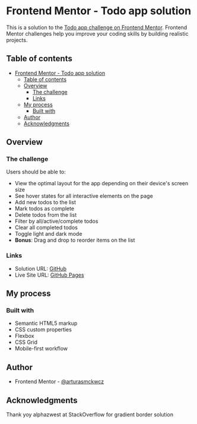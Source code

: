# Frontend Mentor - Todo app solution

This is a solution to the [Todo app challenge on Frontend Mentor](https://www.frontendmentor.io/challenges/todo-app-Su1_KokOW). Frontend Mentor challenges help you improve your coding skills by building realistic projects.

## Table of contents

- [Frontend Mentor - Todo app solution](#frontend-mentor---todo-app-solution)
  - [Table of contents](#table-of-contents)
  - [Overview](#overview)
    - [The challenge](#the-challenge)
    - [Links](#links)
  - [My process](#my-process)
    - [Built with](#built-with)
  - [Author](#author)
  - [Acknowledgments](#acknowledgments)

## Overview

### The challenge

Users should be able to:

- View the optimal layout for the app depending on their device's screen size
- See hover states for all interactive elements on the page
- Add new todos to the list
- Mark todos as complete
- Delete todos from the list
- Filter by all/active/complete todos
- Clear all completed todos
- Toggle light and dark mode
- **Bonus**: Drag and drop to reorder items on the list

### Links

- Solution URL: [GitHub](https://github.com/arturasmckwcz/todo-app-main)
- Live Site URL: [GitHub Pages](https://arturasmckwcz.github.io/todo-app-main)

## My process

### Built with

- Semantic HTML5 markup
- CSS custom properties
- Flexbox
- CSS Grid
- Mobile-first workflow

## Author

- Frontend Mentor - [@arturasmckwcz](https://www.frontendmentor.io/profile/arturasmckwcz)

## Acknowledgments

Thank yoy alphazwest at StackOverflow for gradient border solution
